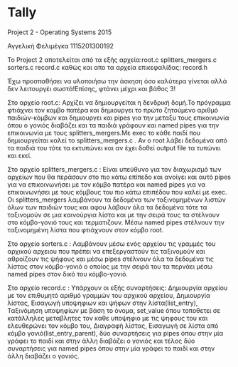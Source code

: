 # Tally
Project 2 - Operating Systems 2015

Αγγελική Φελιμέγκα
1115201300192

Το Project 2 αποτελείται από τα εξής αρχεία:root.c splitters_mergers.c sorters.c record.c
καθώς και απο τα αρχεία επικεφαλίδας: record.h

Έχω προσπαθήσει να υλοποιήσω την άσκηση όσο καλύτερα γίνεται αλλά δεν λειτουργέι σωστά!Επίσης, φτάνει μέχρι και βάθος 3!

Στο αρχείο root.c: Αρχίζει να δημιουργείται η δενδρική δομή.Το πρόγραμμα φτιάχνει τον κομβο πατέρα και δημιουργει το πρώτο ζητούμενο αριθμό παιδιών-κόμβων και δημιουργει και pipes για την μεταξυ τους επικοινωνία όπου ο γονιός διαβάζει και τα παιδιά γράφουν και named pipes για την επικοινωνία με τους splitters_mergers.Με exec το κάθε παιδί που δημιουργείται καλεί το splitters_mergers.c . Αν ο root λάβει δεδομένα από τα παιδιά του τότε τα εκτυπώνει και αν έχει δοθεί output file τα τυπώνει και εκεί.

Στο αρχείο splitters_mergers.c : Είναι υπεύθυνο για τον διαχωρισμό των αρχείων που θα περάσουν στο πιο κάτω επίπεδο και ανοίγει και αυτό pipes για να επικοινωνήσει με τον κόμβο πατέρα και named pipes για να επικοινωνήσει με τους κόμβους του πιο κάτω επιπέδου που καλεί με exec. Οι splitters_mergers λαμβάνουν τα δεδομένα των ταξινομημένων λιστών όλων των παιδιών τους και αφου λάβουν όλα τα δεδομένα τότε τα ταξινομούν σε μια καινούργια λίστα και με την σειρά τους τα στέλνουν στο κόμβο-γονιό τους και τερματιζουν. Μέσω named pipes στέλνουν την ταξινομημένη λίστα που φτιάχνουν στον κόμβο root.

Στο αρχείο sorters.c : Λαμβάνουν μέσω ενός αρχείου τις γραμμές του αρχικού αρχειου που πρέπει να επεξεργαστούν τις ταξινομούν και αθροίζουν τις ψήφους και μέσω pipes στέλνουν όλα τα δεδομένα τις λίστας στον κόμβο-γονιό ο οποίος με την σειρά του τα περνάει μέσω named pipes στον δικό του κόμβο-γονιό.

Στο αρχείο record.c : Υπάρχουν οι εξής συναρτήσεις: Δημιουργία αρχείου με τον επιθυμητό αριθμό γραμμών του αρχικού αρχείου, Δημιουργία λίστας, Εισαγωγή υποψηφιων και ψήφων στην λίστα(list_entry), Ταξινόμηση υποψηφίων με βάση το όνομα, set_value όπου τοποθετει σε κατάλληλες μεταβλητες τον καθε υποψηφιο με τις ψηφους του και ελευθερώνει τον κόμβο του, Διαγραφή λίστας, Εισαγωγή σε λίστα από κόμβο γονιό(list_entry_parent), δύο συναρτήσεις για pipes όπου στην μία γράφει το παιδί και στην άλλη διαβάζει ο γονιός και τέλος δύο συναρτήσεις για named pipes όπου στην μία γράφει το παιδί και στην άλλη διαβάζει ο γονιός.
